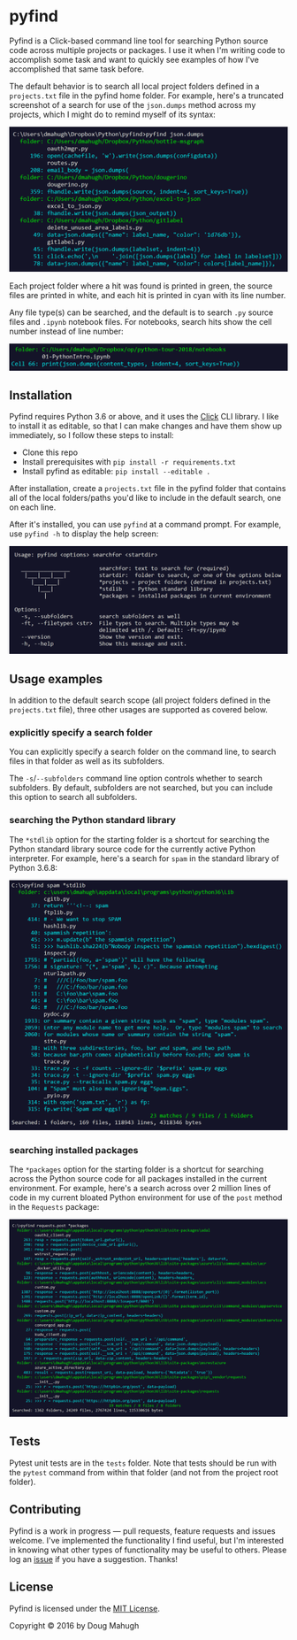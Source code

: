 # pyfind
Pyfind is a Click-based command line tool for searching Python source code across multiple projects or packages. I use it when I'm writing code to accomplish some task and want to quickly see examples of how I've accomplished that same task before.

The default behavior is to search all local project folders defined in a ```projects.txt``` file in the pyfind home folder. For example, here's a truncated screenshot of a search for use of the ```json.dumps``` method across my projects, which I might do to remind myself of its syntax:

![json.dumps example](images/example01.png)

Each project folder where a hit was found is printed in green, the source files are printed in white, and each hit is printed in cyan with its line number.

Any file type(s) can be searched, and the default is to search ```.py``` source files and ```.ipynb``` notebook files. For notebooks, search hits show the cell number instead of line number:

![notebook example](images/example02.png)

## Installation

Pyfind requires Python 3.6 or above, and it uses the [Click](http://click.pocoo.org/5/) CLI library. I like to install it as editable, so that I can make changes and have them show up immediately, so I follow these steps to install:

* Clone this repo
* Install prerequisites with ```pip install -r requirements.txt```
* Install pyfind as editable: ```pip install --editable .```

After installation, create a ```projects.txt``` file in the pyfind folder that contains all of the local folders/paths you'd like to include in the default search, one on each line.

After it's installed, you can use ```pyfind``` at a command prompt. For example, use ```pyfind -h``` to display the help screen:

![help screen](images/helpscreen.png)

## Usage examples

In addition to the default search scope (all project folders defined in the ```projects.txt``` file), three other usages are supported as covered below.

### explicitly specify a search folder

You can explicitly specify a search folder on the command line, to search files in that folder as well as its subfolders.

The ```-s```/```--subfolders``` command line option controls whether to search subfolders. By default, subfolders are not searched, but you can include this option to search all subfolders.

### searching the Python standard library

The ```*stdlib``` option for the starting folder is a shortcut for searching the Python standard library source code for the currently active Python interpreter. For example, here's a search for ```spam``` in the standard library of Python 3.6.8:

![*stdlib search](images/stdlib.png)

### searching installed packages

The ```*packages``` option for the starting folder is a shortcut for searching across the Python source code for all packages installed in the current environment. For example, here's a search across over 2 million lines of code in my current bloated Python environment for use of the ```post``` method in the ```Requests``` package:

![*packages search](images/packages.png)

## Tests
Pytest unit tests are in the ```tests``` folder. Note that tests should be run with the ```pytest``` command from within that folder (and not from the project root folder).

## Contributing
Pyfind is a work in progress &mdash; pull requests, feature requests and issues welcome. I've implemented the functionality I find useful, but I'm interested in knowing what other types of functionality may be useful to others. Please log an [issue](https://github.com/dmahugh/pyfind/issues) if you have a suggestion. Thanks!

## License
Pyfind is licensed under the [MIT License](https://github.com/dmahugh/pyfind/blob/master/LICENSE).

Copyright &copy; 2016 by Doug Mahugh